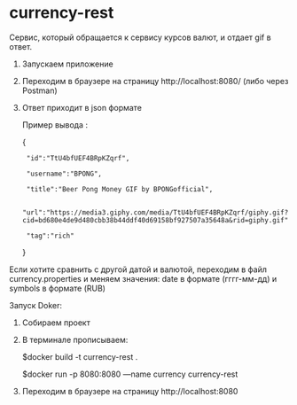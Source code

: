 # currency-rest
Cервис, который обращается к сервису курсов валют, и отдает gif в ответ.

1. Запускаем приложение
2. Переходим в браузере на страницу http://localhost:8080/ (либо через Postman)
3. Ответ приходит в json формате 
   
   Пример вывода :
   
      {
      
        "id":"TtU4bfUEF4BRpKZqrf",
        
        "username":"BPONG",
        
        "title":"Beer Pong Money GIF by BPONGofficial",
        
        "url":"https://media3.giphy.com/media/TtU4bfUEF4BRpKZqrf/giphy.gif?cid=bd680e4de9d480cbb38b44ddf40d69158bf927507a35648a&rid=giphy.gif",
        
        "tag":"rich"  
        
      } 
      
 Если хотите сравнить с другой датой и валютой, переходим в файл currency.properties и меняем значения: date в формате (гггг-мм-дд) и symbols в формате (RUB)
 
 
 Запуск Doker:
 
 1. Собираем проект 
 2. В терминале прописываем:
 
      $docker build -t currency-rest .
      
      $docker run -p 8080:8080 —name currency currency-rest
 
 3. Переходим в браузере на страницу http://localhost:8080
